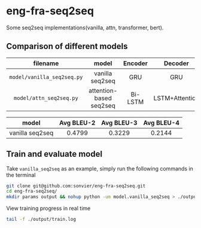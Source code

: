 # eng-fra-seq2seq
Some seq2seq implementations(vanilla, attn, transformer, bert).

## Comparison of different models

|filename|model | Encoder|Decoder|
|:-:|:-:|:-:|:-:|
|`model/vanilla_seq2seq.py`|vanilla seq2seq|GRU|GRU|
|`model/attn_seq2seq.py`|attention-based seq2seq|Bi-LSTM|LSTM+Attention|


| model| Avg BLEU-2|Avg BLEU-3|Avg BLEU-4|
|:-:|:-:|:-:|:-:|
|vanilla seq2seq|0.4799|0.3229|0.2144|


## Train and evaluate model

Take `vanilla_seq2seq` as an example, simply run the following commands in the terminal

```bash
git clone git@github.com:sonvier/eng-fra-seq2seq.git
cd eng-fra-seq2seq/
mkdir params output && nohup python -um model.vanilla_seq2seq > ./output/train.log 2>&1 &
```

View training progress in real time

```bash
tail -f ./output/train.log
```
